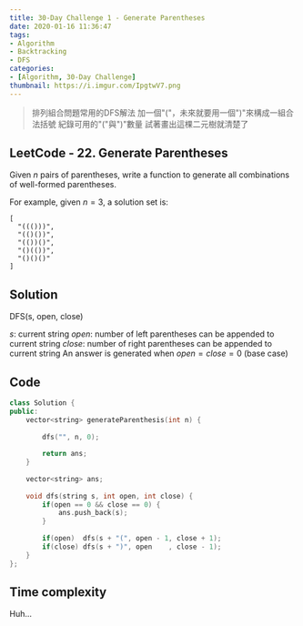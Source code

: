 ```yaml
---
title: 30-Day Challenge 1 - Generate Parentheses
date: 2020-01-16 11:36:47
tags:
- Algorithm
- Backtracking
- DFS
categories:
- [Algorithm, 30-Day Challenge]
thumbnail: https://i.imgur.com/IpgtwV7.png
---
```


> 排列組合問題常用的DFS解法
> 加一個"("，未來就要用一個")"來構成一組合法括號
> 紀錄可用的"("與")"數量
> 試著畫出這棵二元樹就清楚了

## LeetCode - 22. Generate Parentheses

Given $n$ pairs of parentheses, write a function to generate all combinations of well-formed parentheses.

For example, given $n = 3$, a solution set is:

```
[
  "((()))",
  "(()())",
  "(())()",
  "()(())",
  "()()()"
]
```
<!-- more -->

## Solution

DFS(s, open, close)

$s$: current string
$open$: number of left parentheses can be appended to current string 
$close$: number of right parentheses can be appended to current string 
An answer is generated when $open = close = 0$ (base case)

## Code

```cpp
class Solution {
public:
    vector<string> generateParenthesis(int n) {
        
        dfs("", n, 0);
        
        return ans;
    }
    
    vector<string> ans;
    
    void dfs(string s, int open, int close) {
        if(open == 0 && close == 0) {
            ans.push_back(s);
        }
        
        if(open)  dfs(s + "(", open - 1, close + 1);
        if(close) dfs(s + ")", open    , close - 1);
    }
};
```

## Time complexity

Huh...